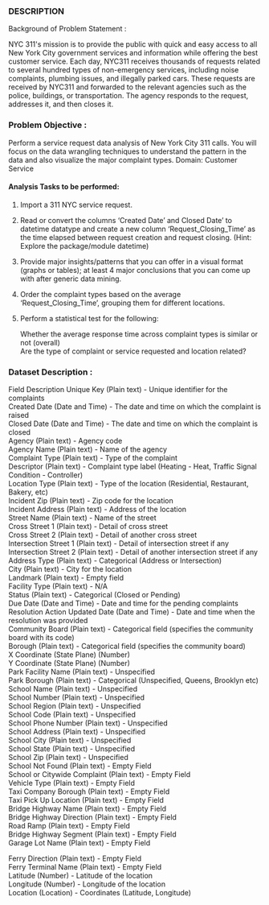 ### DESCRIPTION

Background of Problem Statement :

NYC 311's mission is to provide the public with quick and easy access to all New York City government services and information while offering the best customer service. Each day, NYC311 receives thousands of requests related to several hundred types of non-emergency services, including noise complaints, plumbing issues, and illegally parked cars. These requests are received by NYC311 and forwarded to the relevant agencies such as the police, buildings, or transportation. The agency responds to the request, addresses it, and then closes it.

### Problem Objective :

Perform a service request data analysis of New York City 311 calls. You will focus on the data wrangling techniques to understand the pattern in the data and also visualize the major complaint types.
Domain: Customer Service

#### Analysis Tasks to be performed:

1. Import a 311 NYC service request.
2. Read or convert the columns ‘Created Date’ and Closed Date’ to datetime datatype and create a new column ‘Request_Closing_Time’ as the time elapsed between request   creation and request closing. (Hint: Explore the package/module datetime)
3. Provide major insights/patterns that you can offer in a visual format (graphs or tables); at least 4 major conclusions that you can come up with after generic data   mining.
4. Order the complaint types based on the average ‘Request_Closing_Time’, grouping them for different locations.
5. Perform a statistical test for the following:

    Whether the average response time across complaint types is similar or not (overall)<br>
    Are the type of complaint or service requested and location related?
    
### Dataset Description :

Field	Description
Unique Key	(Plain text) - Unique identifier for the complaints <br>
Created Date	(Date and Time) - The date and time on which the complaint is raised <br>
Closed Date	(Date and Time)  - The date and time on which the complaint is closed <br>
Agency	(Plain text) - Agency code <br>
Agency Name	(Plain text) - Name of the agency <br>
Complaint Type	(Plain text) - Type of the complaint <br>
Descriptor	(Plain text) - Complaint type label (Heating - Heat, Traffic Signal Condition - Controller) <br>
Location Type	(Plain text) - Type of the location (Residential, Restaurant, Bakery, etc) <br>
Incident Zip	(Plain text) - Zip code for the location <br>
Incident Address	(Plain text) - Address of the location <br>
Street Name	(Plain text) - Name of the street <br>
Cross Street 1	(Plain text) - Detail of cross street <br>
Cross Street 2	(Plain text) - Detail of another cross street <br>
Intersection Street 1	(Plain text) - Detail of intersection street if any <br>
Intersection Street 2	(Plain text) - Detail of another intersection street if any <br>
Address Type	(Plain text) - Categorical (Address or Intersection) <br>
City	(Plain text) - City for the location <br>
Landmark	(Plain text) - Empty field <br>
Facility Type	(Plain text) - N/A <br>
Status	(Plain text) - Categorical (Closed or Pending) <br>
Due Date	(Date and Time) - Date and time for the pending complaints <br>
Resolution Action Updated Date	(Date and Time) - Date and time when the resolution was provided <br>
Community Board	(Plain text) - Categorical field (specifies the community board with its code) <br>
Borough	(Plain text) - Categorical field (specifies the community board) <br>
X Coordinate	(State Plane) (Number) <br>
Y Coordinate	(State Plane) (Number) <br>
Park Facility Name	(Plain text) - Unspecified <br>
Park Borough	(Plain text) - Categorical (Unspecified, Queens, Brooklyn etc) <br>
School Name	(Plain text) - Unspecified <br>
School Number	(Plain text)  - Unspecified <br>
School Region	(Plain text)  - Unspecified <br>
School Code	(Plain text)  - Unspecified <br>
School Phone Number	(Plain text)  - Unspecified <br>
School Address	(Plain text)  - Unspecified <br>
School City	(Plain text)  - Unspecified <br>
School State	(Plain text)  - Unspecified <br>
School Zip	(Plain text)  - Unspecified <br>
School Not Found	(Plain text)  - Empty Field <br>
School or Citywide Complaint	(Plain text)  - Empty Field <br>
Vehicle Type	(Plain text)  - Empty Field <br>
Taxi Company Borough	(Plain text)  - Empty Field <br>
Taxi Pick Up Location	(Plain text)  - Empty Field <br>
Bridge Highway Name	(Plain text)  - Empty Field <br>
Bridge Highway Direction	(Plain text)  - Empty Field <br>
Road Ramp	(Plain text)  - Empty Field <br>
Bridge Highway Segment	(Plain text)  - Empty Field <br>
Garage Lot Name	(Plain text)  - Empty Field <br>
 
Ferry Direction	(Plain text)  - Empty Field <br>
Ferry Terminal Name	(Plain text)  - Empty Field <br>
Latitude	(Number) - Latitude of the location <br>
Longitude	(Number) - Longitude of the location <br>
Location	(Location) - Coordinates (Latitude, Longitude) <br>

 
